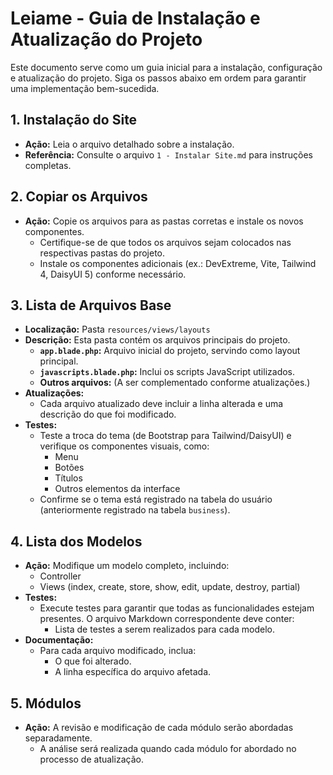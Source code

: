 # Leiame - Guia de Instalação e Atualização do Projeto

Este documento serve como um guia inicial para a instalação, configuração e atualização do projeto. Siga os passos abaixo em ordem para garantir uma implementação bem-sucedida.

## 1. Instalação do Site

* **Ação:** Leia o arquivo detalhado sobre a instalação.
* **Referência:** Consulte o arquivo `1 - Instalar Site.md` para instruções completas.

## 2. Copiar os Arquivos

* **Ação:** Copie os arquivos para as pastas corretas e instale os novos componentes.
  * Certifique-se de que todos os arquivos sejam colocados nas respectivas pastas do projeto.
  * Instale os componentes adicionais (ex.: DevExtreme, Vite, Tailwind 4, DaisyUI 5) conforme necessário.

## 3. Lista de Arquivos Base

* **Localização:** Pasta `resources/views/layouts`
* **Descrição:** Esta pasta contém os arquivos principais do projeto.
  * **`app.blade.php`:** Arquivo inicial do projeto, servindo como layout principal.
  * **`javascripts.blade.php`:** Inclui os scripts JavaScript utilizados.
  * **Outros arquivos:** (A ser complementado conforme atualizações.)
* **Atualizações:**
  * Cada arquivo atualizado deve incluir a linha alterada e uma descrição do que foi modificado.
* **Testes:**
  * Teste a troca do tema (de Bootstrap para Tailwind/DaisyUI) e verifique os componentes visuais, como:
    * Menu
    * Botões
    * Títulos
    * Outros elementos da interface
  * Confirme se o tema está registrado na tabela do usuário (anteriormente registrado na tabela `business`).

## 4. Lista dos Modelos

* **Ação:** Modifique um modelo completo, incluindo:
  * Controller
  * Views (index, create, store, show, edit, update, destroy, partial)
* **Testes:**
  * Execute testes para garantir que todas as funcionalidades estejam presentes. O arquivo Markdown correspondente deve conter:
    * Lista de testes a serem realizados para cada modelo.
* **Documentação:**
  * Para cada arquivo modificado, inclua:
    * O que foi alterado.
    * A linha específica do arquivo afetada.

## 5. Módulos

* **Ação:** A revisão e modificação de cada módulo serão abordadas separadamente.
  * A análise será realizada quando cada módulo for abordado no processo de atualização.
